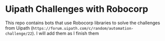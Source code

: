 # Uipath Challenges with Robocorp

This repo contains bots that use Robocorp libraries to solve the challenges from Uipath (`https://forum.uipath.com/c/random/automation-challenge/22`). I will add them as I finish them



